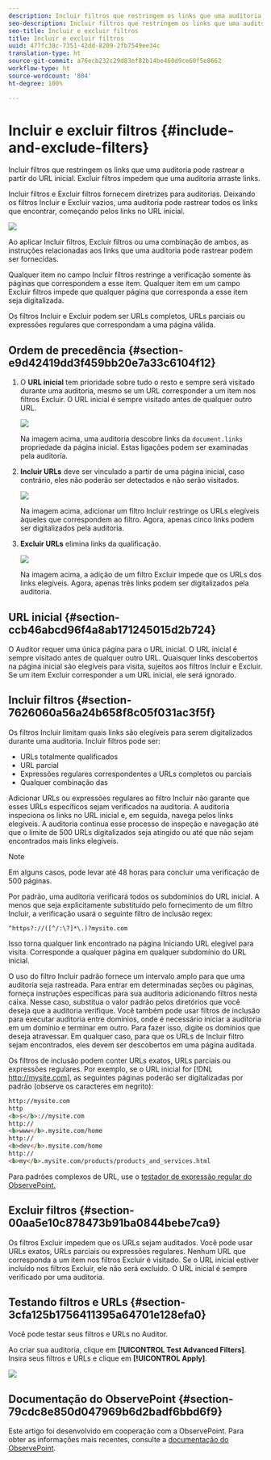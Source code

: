 ```yaml
---
description: Incluir filtros que restringem os links que uma auditoria pode rastrear a partir do URL inicial. Excluir filtros impedem que uma auditoria arraste links.
seo-description: Incluir filtros que restringem os links que uma auditoria pode rastrear a partir do URL inicial. Excluir filtros impedem que uma auditoria arraste links.
seo-title: Incluir e excluir filtros
title: Incluir e excluir filtros
uuid: 477fc38c-7351-42dd-8209-2fb7549ee34c
translation-type: ht
source-git-commit: a76ecb232c29d83ef82b14be460d9ce60f5e8662
workflow-type: ht
source-wordcount: '804'
ht-degree: 100%

---
```



# Incluir e excluir filtros {#include-and-exclude-filters}

Incluir filtros que restringem os links que uma auditoria pode rastrear a partir do URL inicial. Excluir filtros impedem que uma auditoria arraste links.

<!--
Content from ObservePoint (https://help.observepoint.com/articles/2872121-include-and-exclude-filters) with their permission. Modified slightly for style and Auditor emphasis.
-->

Incluir filtros e Excluir filtros fornecem diretrizes para auditorias. Deixando os filtros Incluir e Excluir vazios, uma auditoria pode rastrear todos os links que encontrar, começando pelos links no URL inicial.

![](assets/filter.png)

Ao aplicar Incluir filtros, Excluir filtros ou uma combinação de ambos, as instruções relacionadas aos links que uma auditoria pode rastrear podem ser fornecidas.

Qualquer item no campo Incluir filtros restringe a verificação somente às páginas que correspondem a esse item. Qualquer item em um campo Excluir filtros impede que qualquer página que corresponda a esse item seja digitalizada.

Os filtros Incluir e Excluir podem ser URLs completos, URLs parciais ou expressões regulares que correspondam a uma página válida.

## Ordem de precedência {#section-e9d42419dd3f459bb20e7a33c6104f12}

1. O **URL inicial** tem prioridade sobre tudo o resto e sempre será visitado durante uma auditoria, mesmo se um URL corresponder a um item nos filtros Excluir. O URL inicial é sempre visitado antes de qualquer outro URL.

   ![](assets/startingpage.png)

   Na imagem acima, uma auditoria descobre links da `document.links` propriedade da página inicial. Estas ligações podem ser examinadas pela auditoria.

1. **Incluir URLs** deve ser vinculado a partir de uma página inicial, caso contrário, eles não poderão ser detectados e não serão visitados.

   ![](assets/includefilter.png)

   Na imagem acima, adicionar um filtro Incluir restringe os URLs elegíveis àqueles que correspondem ao filtro. Agora, apenas cinco links podem ser digitalizados pela auditoria.

1. **Excluir URLs** elimina links da qualificação.

   ![](assets/excludefilter.png)

   Na imagem acima, a adição de um filtro Excluir impede que os URLs dos links elegíveis. Agora, apenas três links podem ser digitalizados pela auditoria.

## URL inicial {#section-ccb46abcd96f4a8ab171245015d2b724}

O Auditor requer uma única página para o URL inicial. O URL inicial é sempre visitado antes de qualquer outro URL. Quaisquer links descobertos na página inicial são elegíveis para visita, sujeitos aos filtros Incluir e Excluir. Se um item Excluir corresponder a um URL inicial, ele será ignorado.

## Incluir filtros {#section-7626060a56a24b658f8c05f031ac3f5f}

Os filtros Incluir limitam quais links são elegíveis para serem digitalizados durante uma auditoria. Incluir filtros pode ser:

* URLs totalmente qualificados
* URL parcial
* Expressões regulares correspondentes a URLs completos ou parciais
* Qualquer combinação das

Adicionar URLs ou expressões regulares ao filtro Incluir não garante que esses URLs específicos sejam verificados na auditoria. A auditoria inspeciona os links no URL inicial e, em seguida, navega pelos links elegíveis. A auditoria continua esse processo de inspeção e navegação até que o limite de 500 URLs digitalizados seja atingido ou até que não sejam encontrados mais links elegíveis.

>[!NOTE]
>
>Em alguns casos, pode levar até 48 horas para concluir uma verificação de 500 páginas.

Por padrão, uma auditoria verificará todos os subdomínios do URL inicial. A menos que seja explicitamente substituído pelo fornecimento de um filtro Incluir, a verificação usará o seguinte filtro de inclusão regex:

`^https?://([^/:\?]*\.)?mysite.com`

Isso torna qualquer link encontrado na página Iniciando URL elegível para visita. Corresponde a qualquer página em qualquer subdomínio do URL inicial.

O uso do filtro Incluir padrão fornece um intervalo amplo para que uma auditoria seja rastreada. Para entrar em determinadas seções ou páginas, forneça instruções específicas para sua auditoria adicionando filtros nesta caixa. Nesse caso, substitua o valor padrão pelos diretórios que você deseja que a auditoria verifique. Você também pode usar filtros de inclusão para executar auditoria entre domínios, onde é necessário iniciar a auditoria em um domínio e terminar em outro. Para fazer isso, digite os domínios que deseja atravessar. Em qualquer caso, para que os URLs de Incluir filtro sejam encontrados, eles devem ser descobertos em uma página auditada.

Os filtros de inclusão podem conter URLs exatos, URLs parciais ou expressões regulares. Por exemplo, se o URL inicial for [!DNL http://mysite.com], as seguintes páginas poderão ser digitalizadas por padrão (observe os caracteres em negrito):

```html
http://mysite.com
http
<b>s</b>://mysite.com
http://
<b>www</b>.mysite.com/home
http://
<b>dev</b>.mysite.com/home
http://
<b>my</b>.mysite.com/products/products_and_services.html
```

Para padrões complexos de URL, use o [testador de expressão regular do ObservePoint.](https://regex.observepoint.com/)

## Excluir filtros {#section-00aa5e10c878473b91ba0844bebe7ca9}

Os filtros Excluir impedem que os URLs sejam auditados. Você pode usar URLs exatos, URLs parciais ou expressões regulares. Nenhum URL que corresponda a um item nos filtros Excluir é visitado. Se o URL inicial estiver incluído nos filtros Excluir, ele não será excluído. O URL inicial é sempre verificado por uma auditoria.

## Testando filtros e URLs {#section-3cfa125b1756411395a64701e128efa0}

Você pode testar seus filtros e URLs no Auditor.

Ao criar sua auditoria, clique em **[!UICONTROL Test Advanced Filters]**. Insira seus filtros e URLs e clique em **[!UICONTROL Apply]**.

![](assets/test-advanced-filters.png)

## Documentação do ObservePoint {#section-79cdc8e850d047969b6d2badf6bbd6f9}

Este artigo foi desenvolvido em cooperação com a ObservePoint. Para obter as informações mais recentes, consulte a [documentação do ObservePoint](https://help.observepoint.com/).
